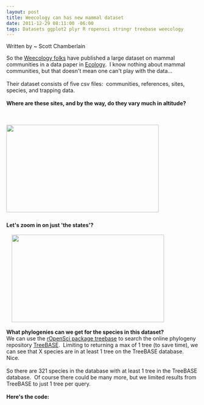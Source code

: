 ```yaml
--- 
layout: post
title: Weecology can has new mammal dataset
date: 2011-12-29 08:11:00 -06:00
tags: Datasets ggplot2 plyr R ropensci stringr treebase weecology
---
```


Written by ~ Scott Chamberlain


So the <a href="http://weecology.org/" target="_blank">Weecology folks</a>&nbsp;have published a large dataset on mammal communities in a data paper in <a href="http://www.esajournals.org/doi/abs/10.1890/11-0262.1" target="_blank">Ecology</a>. &nbsp;I know nothing about mammal communities, but that doesn't mean one can't play with the data...<br />
<br />
Their dataset consists of five csv files: &nbsp;communities, references, sites, species, and trapping data. <br />
<br />
<b>Where are these sites, and by the way, do they vary much in altitude?</b><br />
<span id="goog_1028233179"></span><span id="goog_1028233180"></span><br />
<div class="separator" style="clear: both; text-align: center;">
<a href="http://3.bp.blogspot.com/-BKqBoPCDA_A/Tvx9nLbMlkI/AAAAAAAAFPA/9_pG_Ihx33I/s1600/usmap.png" imageanchor="1" style="margin-left: 1em; margin-right: 1em;"><br /></a></div>
<div class="separator" style="clear: both; text-align: center;">
<a href="http://1.bp.blogspot.com/-KkU_EcX8-EY/Tvx9n7hiP9I/AAAAAAAAFPI/7LoV0IjRiAM/s1600/worldmap.png" imageanchor="1" style="clear: left; float: left; margin-bottom: 1em; margin-right: 1em;"><img border="0" height="230" src="http://1.bp.blogspot.com/-KkU_EcX8-EY/Tvx9n7hiP9I/AAAAAAAAFPI/7LoV0IjRiAM/s400/worldmap.png" width="400" /></a></div>
<br />
<br />
<br />
<br />
<br />
<br />
<br />
<br />
<br />
<br />
<br />
<br />
<br />
<br />
<br />
<b>Let's zoom in on just 'the states'?</b><br />
<br />
<a href="http://3.bp.blogspot.com/-BKqBoPCDA_A/Tvx9nLbMlkI/AAAAAAAAFPA/9_pG_Ihx33I/s1600/usmap.png" style="margin-left: 1em; margin-right: 1em;"><img border="0" height="230" src="http://3.bp.blogspot.com/-BKqBoPCDA_A/Tvx9nLbMlkI/AAAAAAAAFPA/9_pG_Ihx33I/s400/usmap.png" width="400" /></a> <br />
<br />
<b>What phylogenies can we get for the species in this dataset?</b><br />
We can use the <a href="http://cran.r-project.org/web/packages/treebase/" target="_blank">rOpenSci package treebase</a> to search the online phylogeny repository <a href="http://www.treebase.org/treebase-web/home.html" target="_blank">TreeBASE</a>.&nbsp; Limiting to returning a max of 1 tree (to save time), we can see that X species are in at least 1 tree on the TreeBASE database.&nbsp; Nice.&nbsp; <br />
<br />
So there are 321 species in the database with at least 1 tree in the TreeBASE database.&nbsp; Of course there could be many more, but we limited results from TreeBASE to just 1 tree per query.&nbsp; <br />
<br />
<b>Here's the code:</b><br />
<br />
<script src="https://gist.github.com/1534730.js?file=mammaldataset.R">
</script>
